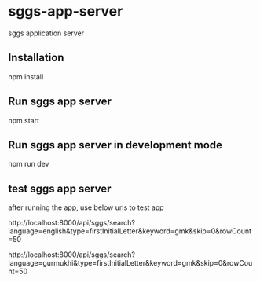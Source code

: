 # sggs-app-server
sggs application server

## Installation

npm install

## Run sggs app server

npm start

## Run sggs app server in development mode

npm run dev

## test sggs app server

after running the app, use below urls to test app

http://localhost:8000/api/sggs/search?language=english&type=firstInitialLetter&keyword=gmk&skip=0&rowCount=50

http://localhost:8000/api/sggs/search?language=gurmukhi&type=firstInitialLetter&keyword=gmk&skip=0&rowCount=50


